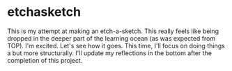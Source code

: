 # etchasketch

This is my attempt at making an etch-a-sketch. This really feels like being dropped in the deeper part of the learning ocean (as was expected from TOP). I'm excited. Let's see how it goes. This time, I'll focus on doing things a but more structurally. I'll update my reflections in the bottom after the completion of this project.


